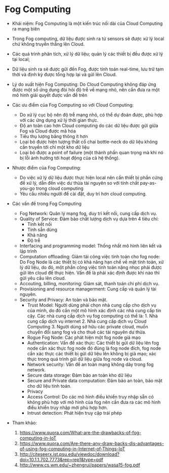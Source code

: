 # Fog Computing

* Khái niệm: Fog Computing là một kiến trúc nối dài của Cloud Computing ra mạng biên
* Trong Fog computing, dữ liệu được sinh ra từ sensors sẽ được xử lý local chứ không truyền thẳng lên Cloud.
* Các quá trình phân tích, xử lý dữ liệu; quản lý các thiết bị đều được xử lý tại local; 
* Dữ liệu sinh ra sẽ được gửi đến Fog, được tính toán real-time, lưu trữ tạm thời và định kỳ được tổng hợp lại và gửi lên Cloud.
* Lý do xuất hiện Fog Computing: Do Cloud Computing không đáp ứng được một số ứng dụng đòi hỏi độ trễ về mạng nhỏ, nên cần đưa ra một mô hình giải quyết được vấn đề trên

* Các ưu điểm của Fog Computing so với Cloud Computing: 
    * Do xử lý cục bộ nên độ trễ mạng nhỏ, có thể dự đoán được, phù hợp với các ứng dụng xử lý thời gian thực.
    * Độ an toàn cao hơn Cloud computing do các dữ liệu được gửi giữa Fog và Cloud được mã hóa
    * Tiêu thụ lượng băng thông ít hơn
    * Loại bỏ được hiện tượng thắt cổ chai bottle-neck do dữ liệu không cần truyền tới chỉ một kho dữ liệu
    * Loại bỏ được a point of failure (một thành phần quan trọng mà khi nó bị lỗi ảnh hưởng tới hoạt động của cả hệ thống).
 
* Nhược điểm của Fog Computing: 
    * Do việc xử lý dữ liệu được thực hiện local nên cần thiết bị phần cứng để xử lý, dẫn đến việc dư thừa tài nguyên so với tính chất pay-as-you-go trong cloud computing
    * Yêu cầu nhiều người để cài đặt, duy trì hơn cloud computing.
 
* Các vấn đề trong Fog Computing
    * Fog Network: Quản lý mạng fog, duy trì kết nối, cung cấp dịch vụ.
    * Quality of Service: Đảm bảo chất lượng dịch vụ dựa trên 4 tiêu chí: 
        * Tính kết nối
        * Tính sẵn dùng
        * Khả năng
        * Độ trễ
    * Interfacing and programming model: Thống nhất mô hình liên kết và lập trình
    * Computation offloading: Giảm tải công việc tính toán cho fog node: Do Fog Node là các thiết bị có khả năng hạn chế về mặt tính toán, xử lý dữ liệu, do đó, một phần công việc tính toán nặng nhọc phải được gửi lên cloud để thực hiện. Vấn đề là phải xác định được khi nào thì gửi yêu cầu lên cloud.
    * Accouting, billing, monitoring: Giám sát, thanh toán chi phí dịch vụ.
    * Provisioning and resource managerment: Cung cấp và quản lý tài nguyên.
    * Security and Privacy: An toàn và bảo mật. 
         * Trust Model: Người dùng phải chọn nhà cung cấp cho dịch vụ của mình, do đó cần một mô hình xác định các nhà cung cấp tin cậy. Các nhà cung cấp dịch vụ fog computing có thể là:
               1. Nhà cung cấp dịch vụ internet
               2. Nhà cung cấp dịch vụ Cloud Computing
               3. Người dùng sở hữu các private cloud, muốn chuyển đổi sang fog và cho thuê các tài nguyên dư thừa.
         * Rogue Fog Node: Các phát hiện một fog node giả mạo
         * Authentication: Vấn đề xác thực: Các thiết bị gửi dữ liệu lên fog node cần xác thực fog node đó đúng là fog node đích, fog node cần xác thực các thiết bị gửi dữ liệu lên không bị giả mạo; xác thực trong quá trình gửi dữ liệu giữa fog node và cloud.
         * Network security: Vấn đề an toàn mạng không dây trong fog network.
         * Secure data storage: Đảm bảo an toàn kho dữ liệu
         * Secure and Private data computation: Đảm bảo an toàn, bảo mật cho dữ liệu tính toán.
         * Privacy
         * Access Control: Do các mô hình điều khiển truy nhập sẵn có không phù hợp với mô hình của fog nên cần đưa ra các mô hình điều khiển truy nhập mới phù hợp hơn.
         * Intrust detection: Phát hiện truy cập trái phép
 

* Tham khảo: 
    1. https://www.quora.com/What-are-the-drawbacks-of-fog-computing-in-IoT
    2. https://www.quora.com/Are-there-any-draw-backs-dis-advantages-of-using-fog-computing-in-Internet-of-Things-IoT
    3. http://citeseerx.ist.psu.edu/viewdoc/download?doi=10.1.1.702.7773&rep=rep1&type=pdf
    4. http://www.cs.wm.edu/~zhengrui/papers/wasa15-fog.pdf
